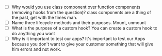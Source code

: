 - [ ] Why would you use class component over function components (removing hooks from the question)?
class components are a thing of the past, get with the times man.
- [ ] Name three lifecycle methods and their purposes.
Mount, unmount
- [ ] What is the purpose of a custom hook?
You can create a custom hook to do anything you want 
- [ ] Why is it important to test our apps?
It's important to test our Apps because you don't want to give your customer something that will give him errors and not work.